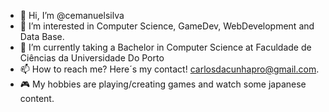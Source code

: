 - 👋 Hi, I’m @cemanuelsilva
- 👀 I’m interested in Computer Science, GameDev, WebDevelopment and Data Base.
- 🌱 I’m currently taking a Bachelor in Computer Science at Faculdade de Ciências da Universidade Do Porto
- 📫 How to reach me? Here´s my contact! carlosdacunhapro@gmail.com.
- 🎮 My hobbies are playing/creating games and watch some japanese content.

